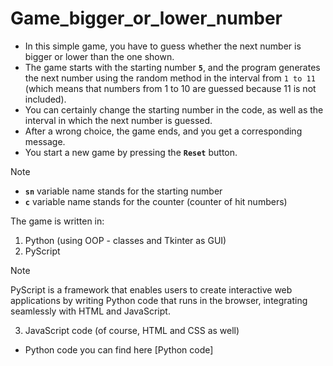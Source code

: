# Game_bigger_or_lower_number

- In this simple game, you have to guess whether the next number is bigger or lower than the one shown.
- The game starts with the starting number **`5`**, and the program generates the next number using the random method in the interval from `1 to 11` (which means that numbers from 1 to 10 are guessed because 11 is not included).
- You can certainly change the starting number in the code, as well as the interval in which the next number is guessed.
- After a wrong choice, the game ends, and you get a corresponding message.
- You start a new game by pressing the **`Reset`** button.

> [!NOTE]
> - **`sn`** variable name stands for the starting number
> - **`c`** variable name stands for the counter (counter of hit numbers)

The game is written in:
1. Python (using OOP - classes and Tkinter as GUI)
2. PyScript
> [!NOTE]
> PyScript is a framework that enables users to create interactive web applications by writing Python code that runs in the browser, integrating seamlessly with HTML and JavaScript.
3. JavaScript code (of course, HTML and CSS as well)

- Python code you can find here [Python code]
